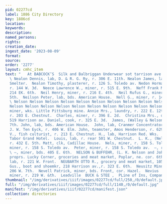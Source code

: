 ```yaml
---
pid: 02277cd
label: 1886 City Directory
key: 1886cd
location: 
keywords: 
description: 
named_persons: 
rights: 
creation_date: 
ingest_date: '2023-08-09'
format: 
source: 
order: '2277'
layout: cmhc_item
text: "   At BABCOCK’S  Silk and Balbriggan Underwear sot tarrison ave.  NEA 197 NEV
  \ Nealon Dennis, lab, D. & R. G. Ry, r. 306 E. 11th. Nealon James, lab, American
  Smelter.  Nealon Timothy, plasterer, r. 126 S. Toledo av. Nedon Hormadas, blksmith,
  r. 144 W. 3d.  Neece Lawrence W., miner, r. 515 E. 9th.  Neff Frank M., piano tuner,
  214 EK. 6th.  Neil Henry, miner, r. 216 E. 4th.  Neil Rufus G., miner, r. 524 E.
  5th.  Neilson Peter, lab, bds. American House.  Nell G., miner, r. 140 S. Hemlock.
  \ Nelson Nelson Nelson Nelson Nelson Nelson Nelson Nelson Nelson Nelson Nelson Nelson
  Nelson Nelson Nelson Nelson Nelson Nelson Nelson Nelson Nelson Nelson  Anderson,
  miner, wks. Little Pittsburg mine. Annie Mrs., laundry, r. 222 E. 12th.  A., lab,
  r. 203 E. Chestnut.  Charles, miner, r. 396 E. 2d.  Christina Mrs., dressmkr, r.
  519 Harrison av. Daniel, cook, r. 325 E. 3d.  James, (Walley & Nelson,) r. 116 BK.
  7th. John, lab, bds. American House.  John, lab, Cranmer Concentrator.  John, teamster,
  J. W. Ten Eyck, r. 406 W. Elm. John, teamster, Amos Henderson, r. 629 E. 5th. John
  V., fish culturist, r. 213 E. Chestnut. H., lab, Harrison Red. Wks.  Lee, cook,
  Tabor Grand Hotel.  Louis, lab, r. rear 501 W. Chestnut.  L. K., (Nelson & Buffehr,)
  r. 432 E. 5th. Matt, clk, Cadillac House.  Nels, miner, r. 158 S. Toledo av.  Ole,
  miner, r. 158 S. Toledo av.  Peter, miner, r. 158 S. Toledo av.  —, r. 406 EK. 12th.
  \ —, miner, bds. 405 E. 6th.  NELSON & BUFFEHR, (L. K. Nelson and John Buffehr,)
  proprs. Lucky Corner, groceries and meat market, Poplar, ne. cor. 6th  Nemanez Martin,
  lab, r. 221 W. Front.  NEUBARTH OTTO R., grocery and meat market, 105 Oak.  Neuman
  Gus., boot and shoemkr, 218 Harrison av.,r. 323 E. 6th.  Neusitz Minnie Mrs., r.
  206 W. 7th.  Nevell Patrick, miner, bds. Front, cor. Hazel.  Nevius  Robert L.,
  miner, r. 219 W. &th.  Leadville  BUCK & STEE ,  PLine of Ins, Companies in "
thumbnail: "/img/derivatives/iiif/images/02277cd/full/250,/0/default.jpg"
full: "/img/derivatives/iiif/images/02277cd/full/1140,/0/default.jpg"
manifest: "/img/derivatives/iiif/02277cd/manifest.json"
collection: directories
---
```

